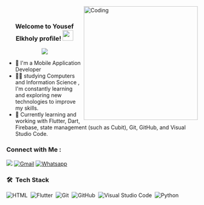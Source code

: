 
<img align="right" alt="Coding" width="300" src="https://user-images.githubusercontent.com/77529535/104816402-097a5f80-5843-11eb-9d83-deadb3bb212c.gif?raw=true" >
<h3 align="center">
  <br>
  Welcome to Yousef Elkholy profile!
  <img src="https://media.giphy.com/media/hvRJCLFzcasrR4ia7z/giphy.gif" width="28">
</h3>

<!-- Typing SVG by DenverCoder1 - https://github.com/DenverCoder1/readme-typing-svg -->
<p align="center">
  <a href="https://github.com/DenverCoder1/readme-typing-svg"><img src="https://readme-typing-svg.herokuapp.com/?lines=Mobile-Application%20Developer;Always%20learning%20new%20things&font=Fira%20Code&center=true&width=440&height=45&color=00DF67&vCenter=true&size=22"></a>
</p> 

- 🏢 I'm a Mobile Application Developer
- 👨‍💻 studying Computers and Information Science , I'm constantly learning and exploring new technologies to improve my skills.
- 📱 Currently learning and working with Flutter, Dart, Firebase, state management (such as Cubit), Git, GitHub, and Visual Studio Code.

### Connect with Me :

<a href="https://www.linkedin.com/in/youssif-elkholy-219a22254?utm_source=share&utm_campaign=share_via&utm_content=profile&utm_medium=android_app" target="_blank"><img src="https://img.shields.io/badge/-Youssef%20Elkholy-0077B5?style=for-the-badge&logo=Linkedin&logoColor=white"/></a>
[![Gmail](https://img.shields.io/badge/Gmail-D14836?style=for-the-badge&logo=gmail&logoColor=white&link=mailto:elkholyyoussif@gmail.com)](mailto:elkholyyoussif@gmail.com)
[![Whatsapp](https://img.shields.io/badge/-Whatsapp-075e54?style=for-the-badge&logo=Whatsapp&logoColor=white)](https://api.whatsapp.com/send?phone=201012229627)


### 🛠 &nbsp;Tech Stack
![HTML](https://img.shields.io/badge/-HTML-05122A?style=flat&logo=HTML5)&nbsp;
![Flutter](https://img.shields.io/badge/-flutter-05122A?style=flat&logo=CSS3&logoColor=1572B6)&nbsp;
![Git](https://img.shields.io/badge/-Git-05122A?style=flat&logo=git)&nbsp;
![GitHub](https://img.shields.io/badge/-GitHub-05122A?style=flat&logo=github)&nbsp;
![Visual Studio Code](https://img.shields.io/badge/-Visual%20Studio%20Code-05122A?style=flat&logo=visual-studio-code&logoColor=007ACC)&nbsp;
![Python](https://img.shields.io/badge/-Python%20-05122A?style=flat&logo=python)&nbsp;
